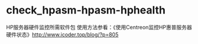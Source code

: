 # check_hpasm-hpasm-hphealth
HP服务器硬件监控所需软件包
使用方法参看：《使用Centreon监控HP惠普服务器硬件状态》<http://www.icoder.top/blog/?p=805>
